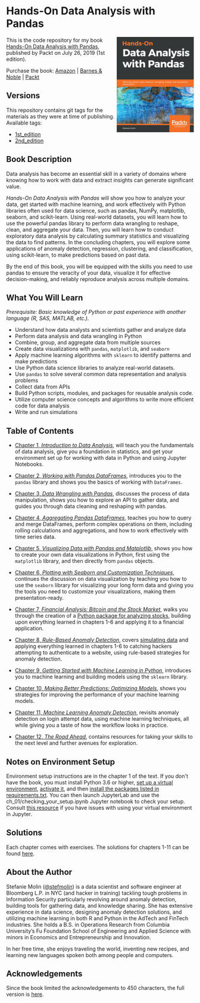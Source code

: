 # Hands-On Data Analysis with Pandas
<a href="https://www.packtpub.com/product/hands-on-data-analysis-with-pandas/9781789615326">  <img src="_img/cover.PNG" alt="Hands-On Data Analysis with Pandas" height="256px" align="right"></a>

This is the code repository for my book [Hands-On Data Analysis with Pandas](https://www.packtpub.com/product/hands-on-data-analysis-with-pandas/9781789615326), published by Packt on July 26, 2019 (1st edition).

Purchase the book: [Amazon](https://www.amazon.com/Hands-Data-Analysis-Pandas-visualization/dp/1789615321) | [Barnes & Noble](https://www.barnesandnoble.com/w/hands-on-data-analysis-with-pandas-stefanie-molin/1130823468) | [Packt](https://www.packtpub.com/product/hands-on-data-analysis-with-pandas/9781789615326)

## Versions
This repository contains git tags for the materials as they were at time of publishing. Available tags:

- [1st_edition](https://github.com/stefmolin/Hands-On-Data-Analysis-with-Pandas/tree/1st_edition)
- [2nd_edition](https://github.com/stefmolin/Hands-On-Data-Analysis-with-Pandas/tree/2nd_edition)

## Book Description
Data analysis has become an essential skill in a variety of domains where knowing how to work with data and extract insights can generate significant value.

*Hands-On Data Analysis with Pandas* will show you how to analyze your data, get started with machine learning, and work effectively with Python libraries often used for data science, such as pandas, NumPy, matplotlib, seaborn, and scikit-learn. Using real-world datasets, you will learn how to use the powerful pandas library to perform data wrangling to reshape, clean, and aggregate your data. Then, you will learn how to conduct exploratory data analysis by calculating summary statistics and visualizing the data to find patterns. In the concluding chapters, you will explore some applications of anomaly detection, regression, clustering, and classification, using scikit-learn, to make predictions based on past data.

By the end of this book, you will be equipped with the skills you need to use pandas to ensure the veracity of your data, visualize it for effective decision-making, and reliably reproduce analysis across multiple domains.

## What You Will Learn
*Prerequisite: Basic knowledge of Python or past experience with another language (R, SAS, MATLAB, etc.).*
- Understand how data analysts and scientists gather and analyze data
- Perform data analysis and data wrangling in Python
- Combine, group, and aggregate data from multiple sources
- Create data visualizations with `pandas`, `matplotlib`, and `seaborn`
- Apply machine learning algorithms with `sklearn` to identify patterns and make predictions
- Use Python data science libraries to analyze real-world datasets.
- Use `pandas` to solve several common data representation and analysis problems
- Collect data from APIs
- Build Python scripts, modules, and packages for reusable analysis code.
- Utilize computer science concepts and algorithms to write more efficient code for data analysis
- Write and run simulations

## Table of Contents
- [Chapter 1, *Introduction to Data Analysis*](https://github.com/stefmolin/Hands-On-Data-Analysis-with-Pandas/tree/master/ch_01), will teach you the fundamentals of data analysis, give you a foundation in statistics, and get your environment set up for working with data in Python and using Jupyter Notebooks.

- [Chapter 2, *Working with Pandas DataFrames*](https://github.com/stefmolin/Hands-On-Data-Analysis-with-Pandas/tree/master/ch_02), introduces you to the `pandas` library and shows you the basics of working with `DataFrames`.

- [Chapter 3, *Data Wrangling with Pandas*](https://github.com/stefmolin/Hands-On-Data-Analysis-with-Pandas/tree/master/ch_03), discusses the process of data manipulation, shows you how to explore an API to gather data, and guides you through data cleaning and reshaping with pandas.

- [Chapter 4, *Aggregating Pandas DataFrames*](https://github.com/stefmolin/Hands-On-Data-Analysis-with-Pandas/tree/master/ch_04), teaches you how to query and merge DataFrames, perform complex operations on them, including rolling calculations and aggregations, and how to work effectively with time series data.

- [Chapter 5, *Visualizing Data with Pandas and Matplotlib*](https://github.com/stefmolin/Hands-On-Data-Analysis-with-Pandas/tree/master/ch_05), shows you how to create your own data visualizations in Python, first using the `matplotlib` library, and then directly from `pandas` objects.

- [Chapter 6, *Plotting with Seaborn and Customization Techniques*](https://github.com/stefmolin/Hands-On-Data-Analysis-with-Pandas/tree/master/ch_06), continues the discussion on data visualization by teaching you how to use the `seaborn` library for visualizing your long form data and giving you the tools you need to customize your visualizations, making them presentation-ready.

- [Chapter 7, *Financial Analysis: Bitcoin and the Stock Market*](https://github.com/stefmolin/Hands-On-Data-Analysis-with-Pandas/tree/master/ch_07), walks you through the creation of a [Python package for analyzing stocks](https://github.com/stefmolin/stock-analysis), building upon everything learned in chapters 1-6 and applying it to a financial application.

- [Chapter 8, *Rule-Based Anomaly Detection*](https://github.com/stefmolin/Hands-On-Data-Analysis-with-Pandas/tree/master/ch_08), covers [simulating data](https://github.com/stefmolin/login-attempt-simulator) and applying everything learned in chapters 1-6 to catching hackers attempting to authenticate to a website, using rule-based strategies for anomaly detection.

- [Chapter 9, *Getting Started with Machine Learning in Python*](https://github.com/stefmolin/Hands-On-Data-Analysis-with-Pandas/tree/master/ch_09), introduces you to machine learning and building models using the `sklearn` library.

- [Chapter 10, *Making Better Predictions: Optimizing Models*](https://github.com/stefmolin/Hands-On-Data-Analysis-with-Pandas/tree/master/ch_10), shows you strategies for improving the performance of your machine learning models.

- [Chapter 11, *Machine Learning Anomaly Detection*](https://github.com/stefmolin/Hands-On-Data-Analysis-with-Pandas/tree/master/ch_11), revisits anomaly detection on login attempt data, using machine learning techniques, all while giving you a taste of how the workflow looks in practice.

- [Chapter 12, *The Road Ahead*](https://github.com/stefmolin/Hands-On-Data-Analysis-with-Pandas/tree/master/ch_12), contains resources for taking your skills to the next level and further avenues for exploration.

## Notes on Environment Setup
Environment setup instructions are in the chapter 1 of the text. If you don't have the book, you must install Python 3.6 or higher, [set up a virtual environment](https://packaging.python.org/guides/installing-using-pip-and-virtual-environments/#creating-a-virtual-environment), [activate it](https://packaging.python.org/guides/installing-using-pip-and-virtual-environments/#activating-a-virtual-environment), and then [install the packages listed in requirements.txt](https://packaging.python.org/guides/installing-using-pip-and-virtual-environments/#using-requirements-files). You can then launch JupyterLab and use the ch_01/checking_your_setup.ipynb Jupyter notebook to check your setup. Consult [this resource](https://anbasile.github.io/programming/2017/06/25/jupyter-venv/) if you have issues with using your virtual environment in Jupyter.

## Solutions
Each chapter comes with exercises. The solutions for chapters 1-11 can be found [here](https://github.com/stefmolin/Hands-On-Data-Analysis-with-Pandas/tree/master/solutions).

## About the Author
Stefanie Molin ([@stefmolin](https://github.com/stefmolin)) is a data scientist and software engineer at Bloomberg L.P. in NYC (and hacker in training) tackling tough problems in Information Security particularly revolving around anomaly detection, building tools for gathering data, and knowledge sharing. She has extensive experience in data science, designing anomaly detection solutions, and utilizing machine learning in both R and Python in the AdTech and FinTech industries. She holds a B.S. in Operations Research from Columbia University’s Fu Foundation School of Engineering and Applied Science with minors in Economics and Entrepreneurship and Innovation.

In her free time, she enjoys traveling the world, inventing new recipes, and learning new languages spoken both among people and computers.

## Acknowledgements
Since the book limited the acknowledgements to 450 characters, the full version is [here](https://github.com/stefmolin/Hands-On-Data-Analysis-with-Pandas/blob/master/acknowledgements.md).

